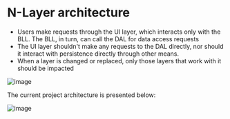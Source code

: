 # N-Layer architecture
- Users make requests through the UI layer, which interacts only with the BLL. The BLL, in turn, can call the DAL for data access requests
- The UI layer shouldn't make any requests to the DAL directly, nor should it interact with persistence directly through other means.​
- When a layer is changed or replaced, only those layers that work with it should be impacted

![image](https://user-images.githubusercontent.com/25796029/170863410-e93d5940-740b-49c8-b573-cf831ec26e1a.png)

The current project architecture is presented below:

![image](https://user-images.githubusercontent.com/25796029/170863327-8e594d4f-b157-4480-a252-0bfefc27a15b.png)
